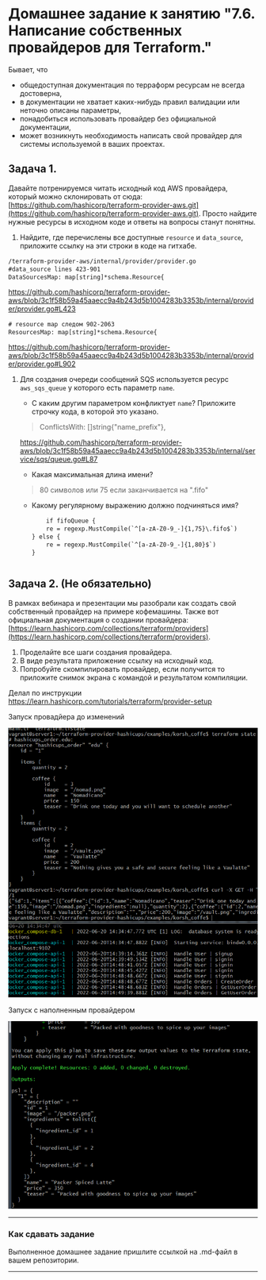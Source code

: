 # Домашнее задание к занятию "7.6. Написание собственных провайдеров для Terraform."

Бывает, что
* общедоступная документация по терраформ ресурсам не всегда достоверна,
* в документации не хватает каких-нибудь правил валидации или неточно описаны параметры,
* понадобиться использовать провайдер без официальной документации,
* может возникнуть необходимость написать свой провайдер для системы используемой в ваших проектах.   

## Задача 1.
Давайте потренируемся читать исходный код AWS провайдера, который можно склонировать от сюда:
[https://github.com/hashicorp/terraform-provider-aws.git](https://github.com/hashicorp/terraform-provider-aws.git).
Просто найдите нужные ресурсы в исходном коде и ответы на вопросы станут понятны.  


1. Найдите, где перечислены все доступные `resource` и `data_source`, приложите ссылку на эти строки в коде на гитхабе.   

```
/terraform-provider-aws/internal/provider/provider.go
#data_source lines 423-901
DataSourcesMap: map[string]*schema.Resource{
```
https://github.com/hashicorp/terraform-provider-aws/blob/3c1f58b59a45aaecc9a4b243d5b1004283b3353b/internal/provider/provider.go#L423


```
# resource map следом 902-2063
ResourcesMap: map[string]*schema.Resource{
```
https://github.com/hashicorp/terraform-provider-aws/blob/3c1f58b59a45aaecc9a4b243d5b1004283b3353b/internal/provider/provider.go#L902


1. Для создания очереди сообщений SQS используется ресурс `aws_sqs_queue` у которого есть параметр `name`.
    * С каким другим параметром конфликтует `name`? Приложите строчку кода, в которой это указано.

	> ConflictsWith: []string{"name_prefix"},

	https://github.com/hashicorp/terraform-provider-aws/blob/3c1f58b59a45aaecc9a4b243d5b1004283b3353b/internal/service/sqs/queue.go#L87

    * Какая максимальная длина имени?

	> 80 символов или 75 если заканчивается на ".fifo"

    * Какому регулярному выражению должно подчиняться имя?

		```
			if fifoQueue {
			re = regexp.MustCompile(`^[a-zA-Z0-9_-]{1,75}\.fifo$`)
		} else {
			re = regexp.MustCompile(`^[a-zA-Z0-9_-]{1,80}$`)
		}
	```

## Задача 2. (Не обязательно)
В рамках вебинара и презентации мы разобрали как создать свой собственный провайдер на примере кофемашины.
Также вот официальная документация о создании провайдера:
[https://learn.hashicorp.com/collections/terraform/providers](https://learn.hashicorp.com/collections/terraform/providers).

1. Проделайте все шаги создания провайдера.
2. В виде результата приложение ссылку на исходный код.
3. Попробуйте скомпилировать провайдер, если получится то приложите снимок экрана с командой и результатом компиляции.   


Делал по инструкции  https://learn.hashicorp.com/tutorials/terraform/provider-setup

Запуск провадйера до изменений

![скрин](ter06_p1.png)

Запуск с наполненным провайдером

![скрин](ter06_p2.png)

---

### Как cдавать задание

Выполненное домашнее задание пришлите ссылкой на .md-файл в вашем репозитории.

---
